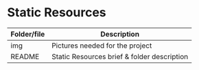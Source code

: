 # Static Resources

| Folder/file        | Description      |
| ------------- |-------------|
| img      | Pictures needed for the project |
| README       | Static Resources brief & folder description |
